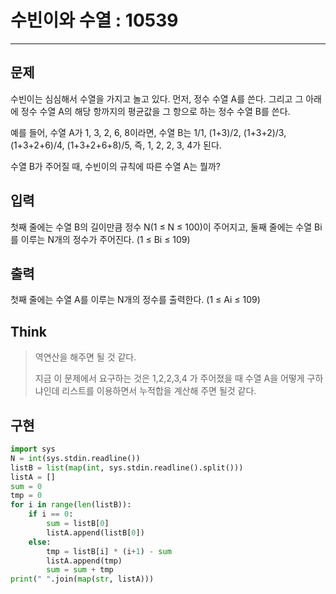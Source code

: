 # 수빈이와 수열 : 10539

--------

## 문제

수빈이는 심심해서 수열을 가지고 놀고 있다. 먼저, 정수 수열 A를 쓴다. 그리고 그 아래에 정수 수열 A의 해당 항까지의 평균값을 그 항으로 하는 정수 수열 B를 쓴다. 

예를 들어, 수열 A가 1, 3, 2, 6, 8이라면, 수열 B는 1/1, (1+3)/2, (1+3+2)/3, (1+3+2+6)/4, (1+3+2+6+8)/5, 즉, 1, 2, 2, 3, 4가 된다. 

수열 B가 주어질 때, 수빈이의 규칙에 따른 수열 A는 뭘까?

## 입력

첫째 줄에는 수열 B의 길이만큼 정수 N(1 ≤ N ≤ 100)이 주어지고, 둘째 줄에는 수열 Bi를 이루는 N개의 정수가 주어진다. (1 ≤ Bi ≤ 109)

## 출력

첫째 줄에는 수열 A를 이루는 N개의 정수를 출력한다. (1 ≤ Ai ≤ 109)

## Think

>역연산을 해주면 될 것 같다. 
>
>지금 이 문제에서 요구하는 것은 1,2,2,3,4 가 주어졌을 때 수열 A을 어떻게 구하냐인데 리스트를 이용하면서 누적합을 계산해 주면 될것 같다. 

## 구현

```python
import sys
N = int(sys.stdin.readline())
listB = list(map(int, sys.stdin.readline().split()))
listA = []
sum = 0
tmp = 0
for i in range(len(listB)):
    if i == 0:
        sum = listB[0]
        listA.append(listB[0])
    else:
        tmp = listB[i] * (i+1) - sum
        listA.append(tmp)
        sum = sum + tmp
print(" ".join(map(str, listA)))
```

